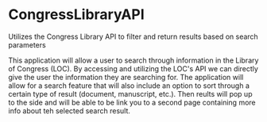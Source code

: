 # CongressLibraryAPI
Utilizes the Congress Library API to filter and return results based on search parameters

This application will allow a user to search through information in the Library of Congress (LOC). By accessing and utilizing the LOC's API we can directly give the user the information they are searching for. The application will allow for a search feature that will also include an option to sort through a certain type of result (document, manuscript, etc.). Then reults will pop up to the side and will be able to be link you to a second page containing more info about teh selected search result.
